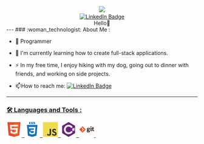 <div id="header" align="center">
<img src="https://media.giphy.com/media/v1.Y2lkPTc5MGI3NjExbHJuYTVmbXFzd3h6dGNmOGc0ejMybTM2cjMxNTJ4aGJlZGwxYXEwYyZlcD12MV9pbnRlcm5hbF9naWZfYnlfaWQmY3Q9Zw/BferOKonYOspm28AiB/giphy.gif" width="100"/>

<div id="badges">
  <a href="www.linkedin.com/in/elizabeth-jaimes">
    <img src="https://img.shields.io/badge/LinkedIn-blue?logo=linkedin&logoColor=white&style=for-the-badge" alt="LinkedIn Badge"/>
  </a>
 <br> Hello👋
  </div>
  </div>
---
### :woman_technologist: About Me :

- :telescope: Programmer

- :seedling: I'm currently learning how to create full-stack applications.

- :zap: In my free time, I enjoy hiking with my dog, going out to dinner with friends, and working on side projects.

- :mailbox:How to reach me:  <a href="www.linkedin.com/in/elizabeth-jaimes">
    <img src="https://img.shields.io/badge/LinkedIn-blue?logo=linkedin&logoColor=white&style=for-the-badge" alt="LinkedIn Badge"/>

---

### :hammer_and_wrench: Languages and Tools :
<div>
  <img src="https://github.com/devicons/devicon/blob/master/icons/html5/html5-original.svg" title="HTML5" alt="HTML" width="40" height="40"/>&nbsp;
  <img src="https://github.com/devicons/devicon/blob/master/icons/css3/css3-plain-wordmark.svg"  title="CSS3" alt="CSS" width="40" height="40"/>&nbsp;
  <img src="https://github.com/devicons/devicon/blob/master/icons/javascript/javascript-original.svg" title="JavaScript" alt="JavaScript" width="40" height="40"/>&nbsp;
  <img src="https://github.com/devicons/devicon/blob/master/icons/csharp/csharp-plain.svg" title="C#" alt="Csharp" width="40" height="40"/>&nbsp;
  <img src="https://github.com/devicons/devicon/blob/master/icons/git/git-original-wordmark.svg" title="Git" alt="Git" width="40" height="40"/>&nbsp;
</div>


<!--
**lizjaimes/lizjaimes** is a ✨ _special_ ✨ repository because its `README.md` (this file) appears on your GitHub profile.

Here are some ideas to get you started:

- 🔭 I’m currently working on ...
- 🌱 I’m currently learning ...
- 👯 I’m looking to collaborate on ...
- 🤔 I’m looking for help with ...
- 💬 Ask me about ...
- 📫 How to reach me: ...
- 😄 Pronouns: ...
- ⚡ Fun fact: ...
-->
